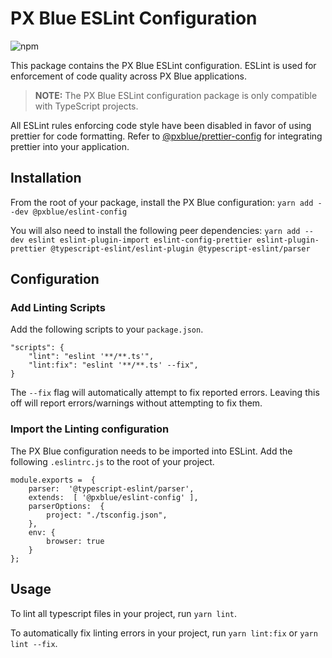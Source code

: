 # PX Blue ESLint Configuration
![npm](https://img.shields.io/npm/v/@pxblue/eslint-config?label=%40pxblue%2Feslint-config)

This package contains the PX Blue ESLint configuration. ESLint is used for enforcement of code quality across PX Blue applications. 

> **NOTE:** The PX Blue ESLint configuration package is only compatible with TypeScript projects.

All ESLint rules enforcing code style have been disabled in favor of using prettier for code formatting. Refer to [@pxblue/prettier-config](https://www.npmjs.com/package/@pxblue/prettier-config) for integrating prettier into your application.

## Installation
From the root of your package, install the PX Blue configuration:
`yarn add --dev @pxblue/eslint-config`

You will also need to install the following peer dependencies:
`yarn add --dev eslint eslint-plugin-import eslint-config-prettier eslint-plugin-prettier @typescript-eslint/eslint-plugin @typescript-eslint/parser`

## Configuration
### Add Linting Scripts
Add the following scripts to your `package.json`.
```
"scripts": {
    "lint": "eslint '**/**.ts'",
    "lint:fix": "eslint '**/**.ts' --fix",
}
```
The `--fix` flag will automatically attempt to fix reported errors. Leaving this off will report errors/warnings without attempting to fix them.

### Import the Linting configuration
The PX Blue configuration needs to be imported into ESLint. Add the following `.eslintrc.js` to the root of your project.
```
module.exports =  {
    parser:  '@typescript-eslint/parser',
    extends:  [ '@pxblue/eslint-config' ],
    parserOptions:  {
        project: "./tsconfig.json",
    },
    env: {
        browser: true
    }
};
```

## Usage
To lint all typescript files in your project, run `yarn lint`.

To automatically fix linting errors in your project, run `yarn lint:fix` or `yarn lint --fix`.

